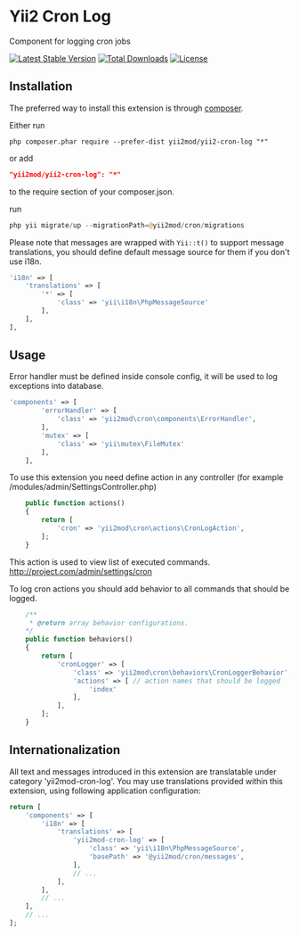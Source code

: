 Yii2 Cron Log
=============
Component for logging cron jobs

[![Latest Stable Version](https://poser.pugx.org/yii2mod/yii2-cron-log/v/stable)](https://packagist.org/packages/yii2mod/yii2-cron-log) [![Total Downloads](https://poser.pugx.org/yii2mod/yii2-cron-log/downloads)](https://packagist.org/packages/yii2mod/yii2-cron-log) [![License](https://poser.pugx.org/yii2mod/yii2-cron-log/license)](https://packagist.org/packages/yii2mod/yii2-cron-log)

Installation
------------

The preferred way to install this extension is through [composer](http://getcomposer.org/download/).

Either run

```
php composer.phar require --prefer-dist yii2mod/yii2-cron-log "*"
```

or add

```json
"yii2mod/yii2-cron-log": "*"
```

to the require section of your composer.json.

run
```php
php yii migrate/up --migrationPath=@yii2mod/cron/migrations
```
Please note that messages are wrapped with ```Yii::t()``` to support message translations, you should define default message source for them if you don't use i18n.
```php
'i18n' => [
    'translations' => [
        '*' => [
            'class' => 'yii\i18n\PhpMessageSource'
        ],
    ],
],
```

Usage
------------
Error handler must be defined inside console config, it will be used to log exceptions into database.
```php
'components' => [
        'errorHandler' => [
            'class' => 'yii2mod\cron\components\ErrorHandler',
        ],
        'mutex' => [
            'class' => 'yii\mutex\FileMutex'
        ],
    ],
```

To use this extension you need define action in any controller (for example /modules/admin/SettingsController.php)
```php
    public function actions()
    {
        return [
            'cron' => 'yii2mod\cron\actions\CronLogAction',
        ];
    }
```
This action is used to view list of executed commands. http://project.com/admin/settings/cron


To log cron actions you should add behavior to all commands that should be logged.
```php
    /**
     * @return array behavior configurations.
    */
    public function behaviors()
    {
        return [
            'cronLogger' => [
                'class' => 'yii2mod\cron\behaviors\CronLoggerBehavior',
                'actions' => [ // action names that should be logged
                    'index' 
                ],
            ],
        ];
    }
```

## Internationalization

All text and messages introduced in this extension are translatable under category 'yii2mod-cron-log'.
You may use translations provided within this extension, using following application configuration:

```php
return [
    'components' => [
        'i18n' => [
            'translations' => [
                'yii2mod-cron-log' => [
                    'class' => 'yii\i18n\PhpMessageSource',
                    'basePath' => '@yii2mod/cron/messages',
                ],
                // ...
            ],
        ],
        // ...
    ],
    // ...
];
```